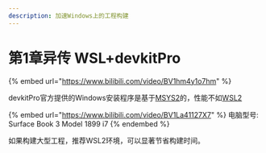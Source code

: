 ```yaml
---
description: 加速Windows上的工程构建
---
```


# 第1章异传 WSL+devkitPro

{% embed url="https://www.bilibili.com/video/BV1hm4y1o7hm" %}

devkitPro官方提供的Windows安装程序是基于[MSYS2](https://www.msys2.org)的，性能不如[WSL2](https://docs.microsoft.com/zh-cn/windows/wsl/)

{% embed url="https://www.bilibili.com/video/BV1La41127X7" %}
电脑型号: Surface Book 3 Model 1899 i7
{% endembed %}

如果构建大型工程，推荐WSL2环境，可以显著节省构建时间。
